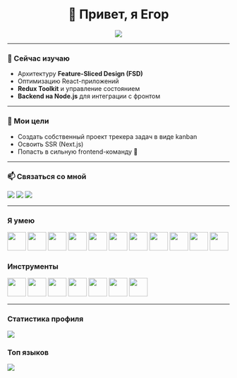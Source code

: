 <h1 align="center">👋 Привет, я Егор</h1>
<p align="center">
  <img src="https://readme-typing-svg.herokuapp.com?size=22&duration=4000&color=36BCF7&center=true&vCenter=true&lines=Frontend+Developer;JavaScript+%26+TypeScript;React+%2B+FSD+Architecture;Люблю+чистый+код+💻" />
</p>

---

### 🚀 Сейчас изучаю

-   Архитектуру **Feature-Sliced Design (FSD)**
-   Оптимизацию React-приложений
-   **Redux Toolkit** и управление состоянием
-   **Backend на Node.js** для интеграции с фронтом

---

### 🎯 Мои цели

-   Создать собственный проект трекера задач в виде kanban
-   Освоить SSR (Next.js)
-   Попасть в сильную frontend-команду 💪

---

### 📫 Связаться со мной

<p align="left">
<a href="mailto:e.madakalov@gmail.com"><img src="https://img.shields.io/badge/Gmail-ea4335?style=for-the-badge&logo=gmail&logoColor=white"/></a>
<a href="https://t.me/Madakalov"><img src="https://img.shields.io/badge/Telegram-26A5E4?style=for-the-badge&logo=telegram&logoColor=white"/></a>
<a href="https://github.com/Madakalov-front"><img src="https://img.shields.io/badge/GitHub-181717?style=for-the-badge&logo=github&logoColor=white"/></a>
</p>

---

### Я умею

<p align="left">
<img src="https://cdn.jsdelivr.net/gh/devicons/devicon@latest/icons/html5/html5-plain-wordmark.svg" height=42 />
<img src="https://cdn.jsdelivr.net/gh/devicons/devicon@latest/icons/css3/css3-plain-wordmark.svg"  height=42 />
<img src="https://cdn.jsdelivr.net/gh/devicons/devicon@latest/icons/sass/sass-original.svg"  height=42 /> 
<img src="https://cdn.jsdelivr.net/gh/devicons/devicon@latest/icons/javascript/javascript-plain.svg"  height=42 />
<img src="https://cdn.jsdelivr.net/gh/devicons/devicon@latest/icons/typescript/typescript-plain.svg"  height=42 />
<img src="https://cdn.jsdelivr.net/gh/devicons/devicon@latest/icons/nodejs/nodejs-original-wordmark.svg"  height=42 />          
<img src="https://cdn.jsdelivr.net/gh/devicons/devicon@latest/icons/react/react-original-wordmark.svg"  height=42 />          
<img src="https://cdn.jsdelivr.net/gh/devicons/devicon@latest/icons/reactrouter/reactrouter-original-wordmark.svg"  height=42 />          
<img src="https://cdn.jsdelivr.net/gh/devicons/devicon@latest/icons/redux/redux-original.svg"  height=42 />
<img src="https://cdn.jsdelivr.net/gh/devicons/devicon@latest/icons/postgresql/postgresql-original-wordmark.svg"  height=42 />  
<img src="https://cdn.jsdelivr.net/gh/devicons/devicon@latest/icons/threejs/threejs-original-wordmark.svg"  height=42 />
</p>

### Инструменты

<p align="left">
<img src="https://cdn.jsdelivr.net/gh/devicons/devicon@latest/icons/figma/figma-original.svg"  height=42 />
<img src="https://cdn.jsdelivr.net/gh/devicons/devicon@latest/icons/vitejs/vitejs-original.svg"  height=42 />          
<img src="https://cdn.jsdelivr.net/gh/devicons/devicon@latest/icons/postman/postman-original-wordmark.svg"  height=42 />
<img src="https://cdn.jsdelivr.net/gh/devicons/devicon@latest/icons/git/git-original-wordmark.svg"  height=42 />
<img src="https://cdn.jsdelivr.net/gh/devicons/devicon@latest/icons/docker/docker-original-wordmark.svg"  height=42 />
<img src="https://cdn.jsdelivr.net/gh/devicons/devicon@latest/icons/eslint/eslint-plain-wordmark.svg"  height=42 />
<img src="https://cdn.jsdelivr.net/gh/devicons/devicon@latest/icons/webpack/webpack-original-wordmark.svg"  height=42 />                    
</p>

---

### Статистика профиля

![](https://github-readme-stats.vercel.app/api?username=Madakalov-front&show_icons=true&theme=onedark&rank_icon=github)

### Топ языков

![](https://github-readme-stats.vercel.app/api/top-langs/?username=Madakalov-front&layout=compact&theme=onedark)
